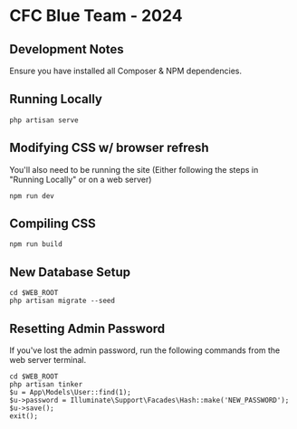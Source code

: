 # CFC Blue Team - 2024

## Development Notes

Ensure you have installed all Composer & NPM dependencies.

## Running Locally

`php artisan serve`

## Modifying CSS w/ browser refresh

You'll also need to be running the site (Either following the steps in "Running Locally" or on a web server)

`npm run dev`

## Compiling CSS

`npm run build`

## New Database Setup

```
cd $WEB_ROOT
php artisan migrate --seed
```

## Resetting Admin Password

If you've lost the admin password, run the following commands from the web server terminal.

```
cd $WEB_ROOT
php artisan tinker
$u = App\Models\User::find(1);
$u->password = Illuminate\Support\Facades\Hash::make('NEW_PASSWORD');
$u->save();
exit();
```
